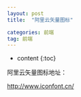 ```yaml
---
layout: post
title:  "阿里云矢量图标"

categories: 前端
tag: 前端
---
```


* content
{:toc}

阿里云矢量图标地址：

<a href="http://www.iconfont.cn/" target="_blank">http://www.iconfont.cn/</a>